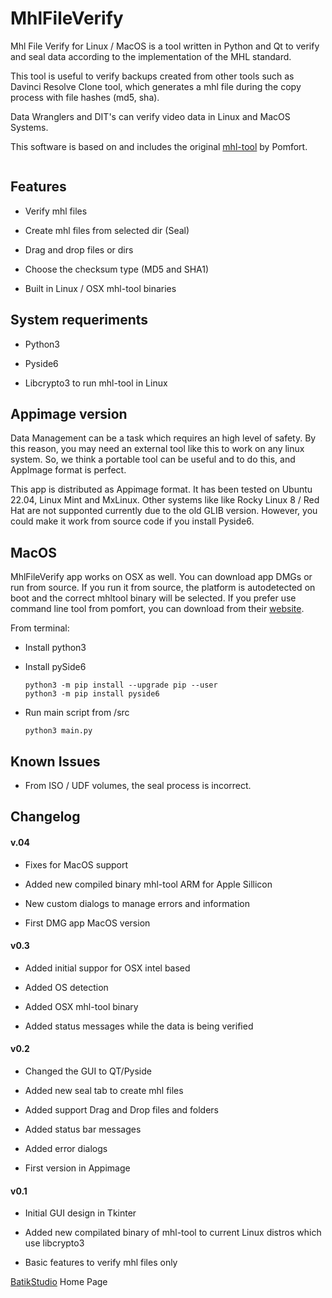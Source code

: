 # MhlFileVerify

Mhl File Verify for Linux / MacOS is a tool written in Python and Qt to verify and seal data according to the implementation of the MHL standard.

This tool is useful to verify backups created from other tools such as Davinci Resolve Clone tool, which generates a mhl file during the copy process with file hashes (md5, sha).

Data Wranglers and DIT's can verify video data in Linux and MacOS Systems.

This software is based on and includes the original [mhl-tool](https://github.com/pomfort/mhl-tool) by Pomfort.

<img src="https://batikstudio.com/mhlfileverify/screenshot.png" title="" alt="" data-align="center">

## Features

- Verify mhl files

- Create mhl files from selected dir (Seal)

- Drag and drop files or dirs

- Choose the checksum type (MD5 and SHA1)

- Built in Linux / OSX mhl-tool binaries

## System requeriments

- Python3

- Pyside6

- Libcrypto3 to run mhl-tool in Linux

## Appimage version

Data Management can be a task which requires an high level of safety. By this reason, you may need an external tool like this to work on any linux system. So, we think a portable tool can be useful and to do this, and AppImage format is perfect.

This app is distributed as Appimage format. It has been tested on Ubuntu 22.04, Linux Mint and MxLinux. Other systems like like Rocky Linux 8 / Red Hat are not supponted currently due to the old GLIB version. However, you could make it work from source code if you install Pyside6.

## MacOS

MhlFileVerify app works on OSX as well. You can download app DMGs or run from source. If you run it from source, the platform is autodetected on boot and the correct mhltool binary will be selected. If you prefer use command line tool from pomfort, you can download from their [website](https://pomfort.com/downloads/).

From terminal:

- Install python3

- Install pySide6
  
  ```
  python3 -m pip install --upgrade pip --user
  python3 -m pip install pyside6
  ```

- Run main script from /src
  
  `python3 main.py`

## Known Issues

- From ISO / UDF volumes, the seal process is incorrect.

## Changelog

#### v.04

- Fixes for MacOS support

- Added new compiled binary mhl-tool ARM for Apple Sillicon

- New custom dialogs to manage errors and information

- First DMG app MacOS version

#### v0.3

- Added initial suppor for OSX intel based

- Added OS detection

- Added OSX mhl-tool binary

- Added status messages while the data is being verified

#### v0.2

- Changed the GUI to QT/Pyside

- Added new seal tab to create mhl files

- Added support Drag and Drop files and folders

- Added status bar messages

- Added error dialogs

- First version in Appimage

#### v0.1

- Initial GUI design in Tkinter

- Added new compilated binary of mhl-tool to current Linux distros which use libcrypto3

- Basic features to verify mhl files only

[BatikStudio](https://batikstudio.com) Home Page

